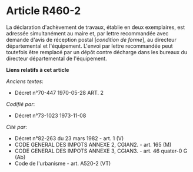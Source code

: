 # Article R460-2

La déclaration d'achèvement de travaux, établie en deux exemplaires, est adressée simultanément au maire et, par lettre
recommandée avec demande d'avis de réception postal [*condition de forme*], au directeur départemental et l'équipement.
L'envoi par lettre recommandée peut toutefois être remplacé par un dépôt contre décharge dans les bureaux du directeur
départemental de l'équipement.

**Liens relatifs à cet article**

_Anciens textes_:

  - Décret n°70-447 1970-05-28 ART. 2

_Codifié par_:

  - Décret n°73-1023 1973-11-08

_Cité par_:

  - Décret n°82-263 du 23 mars 1982 - art. 1 (V)
  - CODE GENERAL DES IMPOTS ANNEXE 2, CGIAN2. - art. 165 (M)
  - CODE GENERAL DES IMPOTS ANNEXE 3, CGIAN3. - art. 46 quater-0 G (Ab)
  - Code de l'urbanisme - art. A520-2 (VT)

